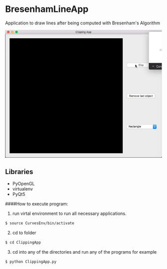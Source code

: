 # BresenhamLineApp
Application to draw lines after being computed with  Bresenham's Algorithm

![alt text](https://github.com/RodrigoFigueroaM/CurvesAndSurfaces/blob/master/ClippingApp/Kapture.gif)
## Libraries
- PyOpenGL
- virtualenv
- PyQt5

####How to execute program:
1) run virtal environment to run all necessary applications.
```sh
$ source CurvesEnv/bin/activate 
```
2) cd to folder
```sh
$ cd ClippingApp
```
3) cd into any of the directories and run any of the programs for example
```sh
$ python ClippingApp.py
```

